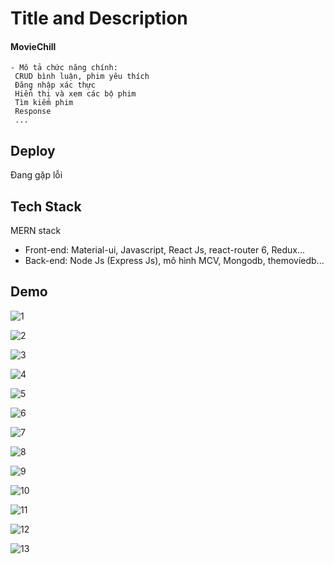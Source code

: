
# Title and Description

####  MovieChill

    - Mô tả chức năng chính:
     CRUD bình luận, phim yêu thích
     Đăng nhập xác thực
     Hiển thị và xem các bộ phim
     Tìm kiếm phim
     Response
     ...
    







## Deploy

Đang gặp lỗi




## Tech Stack

MERN stack
- Front-end: Material-ui, Javascript, React Js, react-router 6, Redux...
- Back-end: Node Js (Express Js), mô hình MCV, Mongodb, themoviedb...

## Demo
![1](https://github.com/duongishandsome/TheBandF8/blob/master/img_store/img_1.jpg?raw=true)

![2](https://github.com/duongishandsome/TheBandF8/blob/master/img_store/img_2.jpg?raw=true)

![3](https://github.com/duongishandsome/TheBandF8/blob/master/img_store/img_3.jpg?raw=true)

![4](https://github.com/duongishandsome/TheBandF8/blob/master/img_store/img_4.jpg?raw=true)

![5](https://github.com/duongishandsome/TheBandF8/blob/master/img_store/img_5.jpg?raw=true)

![6](https://github.com/duongishandsome/TheBandF8/blob/master/img_store/img_6.jpg?raw=true)

![7](https://github.com/duongishandsome/TheBandF8/blob/master/img_store/img_7.jpg?raw=true)

![8](https://github.com/duongishandsome/TheBandF8/blob/master/img_store/img_8.jpg?raw=true)

![9](https://github.com/duongishandsome/TheBandF8/blob/master/img_store/img_9.jpg?raw=true)

![10](https://github.com/duongishandsome/TheBandF8/blob/master/img_store/img_10.jpg?raw=true)

![11](https://github.com/duongishandsome/TheBandF8/blob/master/img_store/img_11.jpg?raw=true)

![12](https://github.com/duongishandsome/TheBandF8/blob/master/img_store/img_12.jpg?raw=true)

![13](https://github.com/duongishandsome/TheBandF8/blob/master/img_store/img_13.jpg?raw=true)
